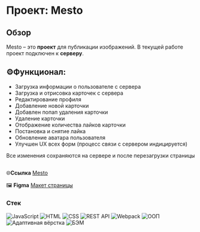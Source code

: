 # Проект: Mesto
## Обзор

Mesto – это **проект** для публикации изображений.
В текущей работе проект подключен к **серверу**.

## ⚙️Функционал:
* Загрузка информации о пользователе с сервера
* Загрузка и отрисовка карточек с сервера
* Редактирование профиля
* Добавление новой карточки
* Добавлен попап удаления карточки
* Удаление карточки
* Отображение количества лайков карточки
* Постановка и снятие лайка
* Обновление аватара пользователя
* Улучшен UX всех форм (процесс связи с сервером индицируется)
<div style="background:#555;" width="100%" heigth="1"></div>
Все изменения сохраняются на сервере и после перезагрузки страницы

##

🌐**Ссылка** [Mesto](https://romnyer.github.io/mesto/)

🖼 **Figma** [Макет страницы](https://www.figma.com/file/bjyvbKKJN2naO0ucURl2Z0/JavaScript.-Sprint-5?node-id=0%3A1)

### Стек
<div>
  <img src="https://img.shields.io/badge/JavaScript-F7DF1E?style=flat-square&logo=JavaScript&logoColor=black" alt="JavaScript" style="display:inline;"/>
  <img src="https://img.shields.io/badge/HTML-E34F26?style=flat-square&logo=HTML5&logoColor=white" alt="HTML" style="display:inline;"/>
  <img src="https://img.shields.io/badge/CSS-1572B6?style=flat-square&logo=CSS3&logoColor=white" alt="CSS" style="display:inline;"/>
  <img src="https://img.shields.io/badge/🔧-REST%20API-black?&style=flat-square&logoColor=white" alt="REST API">
  <img src="https://img.shields.io/badge/Webpack-8DD6F9?style=flat-square&logo=Webpack&logoColor=white" alt="Webpack" style="display:inline;"/>
  <img src="https://img.shields.io/badge/🔧-ООП-black?&style=flat-square&logoColor=white" alt="ООП">
  <img src="https://img.shields.io/badge/🔧-Адаптивная%20вёрстка-black?&style=flat-square&logoColor=white" alt="Адаптивная вёрстка">
  <img src="https://img.shields.io/badge/🔧-БЭМ-black?&style=flat-square&logoColor=white" alt="БЭМ">
</div>
